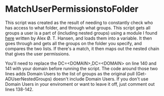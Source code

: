 # MatchUserPermissionstoFolder

This script was created as the result of needing to constantly check who has access to what folder, and through what groups. This script gets all groups a user is a part of (including nested groups) using a module I found [here](http://blog.tofte-it.dk/powershell-get-all-nested-groups-for-a-user-in-active-directory/) written by Alex Ø. T. Hansen, and loads them into a variable. It then goes through and gets all the groups on the folder you specify, and compares the two lists. If there's a match, it then maps out the nested chain that gives the user permissions.

You'll need to replace the DC=\<DOMAIN\>,DC=\<DOMAIN\> on line 140 and 141 with your domain before running the script. The code around those two lines adds Domain Users to the list of groups as the original pull (Get-ADUserNestedGroups) doesn't include Domain Users. If you don't use Domain Users in your enviroment or want to leave it off, just comment out lines 138-142. 
